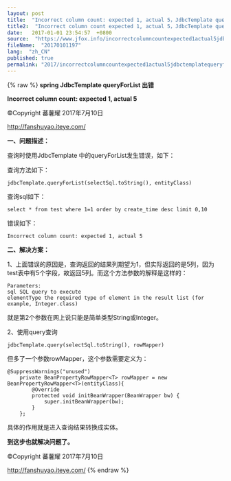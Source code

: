 ```yaml
---
layout: post
title:  "Incorrect column count: expected 1, actual 5，JdbcTemplate queryForList 出错"
title2:  "Incorrect column count expected 1, actual 5，JdbcTemplate queryForList 出错"
date:   2017-01-01 23:54:57  +0800
source:  "https://www.jfox.info/incorrectcolumncountexpected1actual5jdbctemplatequeryforlist%e5%87%ba%e9%94%99.html"
fileName:  "20170101197"
lang:  "zh_CN"
published: true
permalink: "2017/incorrectcolumncountexpected1actual5jdbctemplatequeryforlist%e5%87%ba%e9%94%99.html"
---
```

{% raw %}
**spring JdbcTemplate  queryForList 出错**

**Incorrect column count: expected 1, actual 5**

>>>>>>>>>>>>>>>>>>>>>>>>>>>>>>>>

©Copyright 蕃薯耀 2017年7月10日

http://fanshuyao.iteye.com/

**一、问题描述：**

查询时使用JdbcTemplate 中的queryForList发生错误，如下：

查询方法如下：

    jdbcTemplate.queryForList(selectSql.toString(), entityClass)

查询sql如下：

    select * from test where 1=1 order by create_time desc limit 0,10

错误如下：

    Incorrect column count: expected 1, actual 5

**二、解决方案：**

1、上面错误的原因是，查询返回的结果列期望为1，但实际返回的是5列，因为test表中有5个字段，故返回5列。而这个方法参数的解释是这样的：

    Parameters:
    sql SQL query to execute
    elementType the required type of element in the result list (for example, Integer.class)

 就是第2个参数在网上说只能是简单类型String或Integer。

2、使用query查询

    jdbcTemplate.query(selectSql.toString(), rowMapper)

 但多了一个参数rowMapper，这个参数需要定义为：

    @SuppressWarnings("unused")
    	private BeanPropertyRowMapper<T> rowMapper = new BeanPropertyRowMapper<T>(entityClass){  
            @Override  
            protected void initBeanWrapper(BeanWrapper bw) {  
                super.initBeanWrapper(bw);  
            }  
        }; 

具体的作用就是进入查询结果转换成实体。

**到这步也就解决问题了。**

>>>>>>>>>>>>>>>>>>>>>>>>>>>>>>>>

©Copyright 蕃薯耀 2017年7月10日

http://fanshuyao.iteye.com/
{% endraw %}